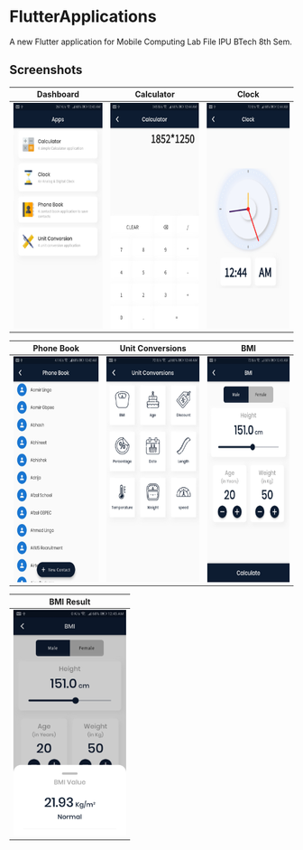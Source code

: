 # FlutterApplications

A new Flutter application for Mobile Computing Lab File IPU BTech 8th Sem.


## Screenshots


| Dashboard     | Calculator  | Clock  | 
|---------------|-----------------|-----------------|
|<img width="200px" height="400px" src="https://github.com/mr0kaushik/FlutterApplications/blob/master/screens/dashboard.jpg"/>|<img width="200px" height="400px" src="https://github.com/mr0kaushik/FlutterApplications/blob/master/screens/calculator.jpg"/>|<img width="200px" height="400px" src="https://github.com/mr0kaushik/FlutterApplications/blob/master/screens/clock.jpg"/>|

| Phone Book | Unit Conversions | BMI |
|-------------------|--------------------|-----|
|<img width="200px" height="400px" src="https://github.com/mr0kaushik/FlutterApplications/blob/master/screens/phone_book.jpg"/>|<img width="200px" height="400px" src="https://github.com/mr0kaushik/FlutterApplications/blob/master/screens/unit_conversions.jpg"/>|<img width="200px" height="400px" src="https://github.com/mr0kaushik/FlutterApplications/blob/master/screens/bmi.jpg"/>|


| BMI Result | 
|--------------------|
|<img width="200px" height="400px" src="https://github.com/mr0kaushik/FlutterApplications/blob/master/screens/bmi_result.jpg"/>|
